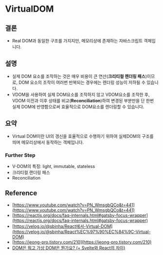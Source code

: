# VirtualDOM

## 결론

- Real DOM과 동일한 구조를 가지지만, 메모리상에 존재하는 자바스크립트 객체입니다.

## 설명

- 실제 DOM 요소를 조작하는 것은 매우 비용이 큰 연산(**크리티컬 렌더링 패스**)이므로, DOM 요소의 조작이 여러번 반복되는 경우에는 렌더링 성능이 저하될 수 있습니다.
- VDOM을 사용하여 실제 DOM요소를 조작하지 않고 VDOM요소를 조작한 후, VDOM 이전과 이후 상태를 비교(**Reconciliation**)하여 변경된 부분만을 단 한번 실제 DOM에 반영함으로써 효율적으로 DOM요소를 렌더링할 수 있습니다.

## 요약

- Virtual DOM이란 UI의 갱신을 효율적으로 수행하기 위하여 실제DOM의 구조를 띄며 메모리상에서 동작하는 객체입니다.

### Further Step

- V-DOM의 특징: light, immutable, stateless
- 크리티컬 랜더링 패스
- Reconciliation

## Reference

- [https://www.youtube.com/watch?v=PN_WmsgbQCo&t=441](https://www.youtube.com/watch?v=PN_WmsgbQCo&t=441)
- [https://reactjs.org/docs/faq-internals.html#gatsby-focus-wrapper](https://reactjs.org/docs/faq-internals.html#gatsby-focus-wrapper)
- [https://velog.io/@sbinha/React에서-Virtual-DOM](https://velog.io/@sbinha/React%EC%97%90%EC%84%9C-Virtual-DOM)
- [https://jeong-pro.tistory.com/210](https://jeong-pro.tistory.com/210)
- [DOM은 뭐고 가상 DOM은 뭔가요? (+ Svelte와 React의 차이)](https://www.youtube.com/watch?v=1ojA5mLWts8)
